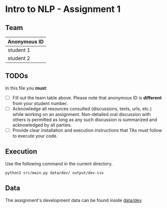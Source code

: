 # Intro to NLP - Assignment 1

## Team
|Anonymous ID|
|------------|
|student 1   |
|student 2   |

## TODOs

In this file you **must**:
- [ ] Fill out the team table above. Please note that anonymous ID is **different** from your student number.
- [ ] Acknowledge all resources consulted (discussions, texts, urls, etc.) while working on an assignment. Non-detailed oral discussion with others is permitted as long as any such discussion is summarized and acknowledged by all parties.
- [ ] Provide clear installation and execution instructions that TAs must follow to execute your code.

## Execution
Use the following command in the current directory.

`python3 src/main.py data/dev/ output/dev.csv`

## Data

The assignment's development data can be found inside [data/dev](data/dev).
